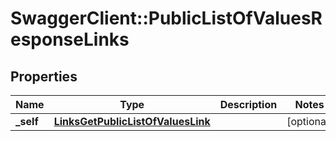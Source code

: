 # SwaggerClient::PublicListOfValuesResponseLinks

## Properties
Name | Type | Description | Notes
------------ | ------------- | ------------- | -------------
**_self** | [**LinksGetPublicListOfValuesLink**](LinksGetPublicListOfValuesLink.md) |  | [optional] 


